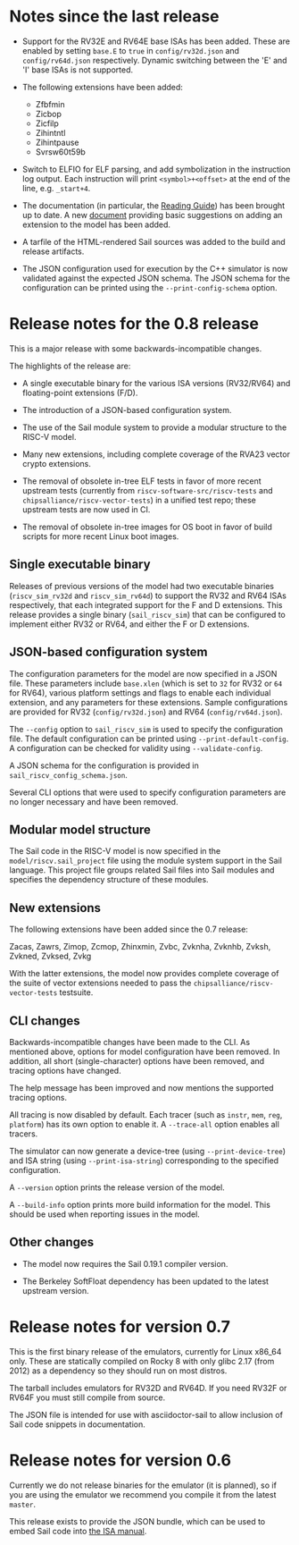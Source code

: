 # Notes since the last release

- Support for the RV32E and RV64E base ISAs has been added. These
  are enabled by setting `base.E` to `true` in `config/rv32d.json`
  and `config/rv64d.json` respectively. Dynamic switching between
  the 'E' and 'I' base ISAs is not supported.

- The following extensions have been added:

  - Zfbfmin
  - Zicbop
  - Zicfilp
  - Zihintntl
  - Zihintpause
  - Svrsw60t59b

- Switch to ELFIO for ELF parsing, and add symbolization in the
  instruction log output. Each instruction will print
  `<symbol>+<offset>` at the end of the line, e.g. `_start+4`.

- The documentation (in particular, the [Reading
  Guide](./ReadingGuide.md)) has been brought up to date. A new
  [document](./AddingExtensions.md) providing basic suggestions on
  adding an extension to the model has been added.

- A tarfile of the HTML-rendered Sail sources was added to the
  build and release artifacts.

- The JSON configuration used for execution by the C++ simulator is
  now validated against the expected JSON schema. The JSON schema for
  the configuration can be printed using the `--print-config-schema`
  option.

# Release notes for the 0.8 release

This is a major release with some backwards-incompatible changes.

The highlights of the release are:

- A single executable binary for the various ISA versions (RV32/RV64)
  and floating-point extensions (F/D).

- The introduction of a JSON-based configuration system.

- The use of the Sail module system to provide a modular structure
  to the RISC-V model.

- Many new extensions, including complete coverage of the RVA23
  vector crypto extensions.

- The removal of obsolete in-tree ELF tests in favor of more recent
  upstream tests (currently from `riscv-software-src/riscv-tests` and
  `chipsalliance/riscv-vector-tests`) in a unified test repo; these
  upstream tests are now used in CI.

- The removal of obsolete in-tree images for OS boot in favor of build
  scripts for more recent Linux boot images.

## Single executable binary

Releases of previous versions of the model had two executable binaries
(`riscv_sim_rv32d` and `riscv_sim_rv64d`) to support the RV32 and RV64
ISAs respectively, that each integrated support for the F and D
extensions. This release provides a single binary (`sail_riscv_sim`)
that can be configured to implement either RV32 or RV64, and either
the F or D extensions.

## JSON-based configuration system

The configuration parameters for the model are now specified in a JSON
file. These parameters include `base.xlen` (which is set to `32` for
RV32 or `64` for RV64), various platform settings and flags to enable
each individual extension, and any parameters for these extensions.
Sample configurations are provided for RV32 (`config/rv32d.json`) and
RV64 (`config/rv64d.json`).

The `--config` option to `sail_riscv_sim` is used to specify the
configuration file. The default configuration can be printed using
`--print-default-config`. A configuration can be checked for validity
using `--validate-config`.

A JSON schema for the configuration is provided in
`sail_riscv_config_schema.json`.

Several CLI options that were used to specify configuration parameters
are no longer necessary and have been removed.

## Modular model structure

The Sail code in the RISC-V model is now specified in the
`model/riscv.sail_project` file using the module system support in the
Sail language. This project file groups related Sail files into Sail
modules and specifies the dependency structure of these modules.

## New extensions

The following extensions have been added since the 0.7 release:

Zacas, Zawrs, Zimop, Zcmop, Zhinxmin, Zvbc, Zvknha, Zvknhb, Zvksh,
Zvkned, Zvksed, Zvkg

With the latter extensions, the model now provides complete coverage of
the suite of vector extensions needed to pass the
`chipsalliance/riscv-vector-tests` testsuite.

## CLI changes

Backwards-incompatible changes have been made to the CLI. As mentioned
above, options for model configuration have been removed. In addition,
all short (single-character) options have been removed, and tracing
options have changed.

The help message has been improved and now mentions the supported
tracing options.

All tracing is now disabled by default. Each tracer (such as `instr`,
`mem`, `reg`, `platform`) has its own option to enable it. A
`--trace-all` option enables all tracers.

The simulator can now generate a device-tree (using
`--print-device-tree`) and ISA string (using `--print-isa-string`)
corresponding to the specified configuration.

A `--version` option prints the release version of the model.

A `--build-info` option prints more build information for the model.
This should be used when reporting issues in the model.

## Other changes

- The model now requires the Sail 0.19.1 compiler version.

- The Berkeley SoftFloat dependency has been updated to the latest
  upstream version.

# Release notes for version 0.7

This is the first binary release of the emulators, currently for Linux
x86_64 only. These are statically compiled on Rocky 8 with only glibc
2.17 (from 2012) as a dependency so they should run on most distros.

The tarball includes emulators for RV32D and RV64D. If you need RV32F
or RV64F you must still compile from source.

The JSON file is intended for use with asciidoctor-sail to allow
inclusion of Sail code snippets in documentation.

# Release notes for version 0.6

Currently we do not release binaries for the emulator (it is planned),
so if you are using the emulator we recommend you compile it from the
latest `master`.

This release exists to provide the JSON bundle, which can be used to
embed Sail code into [the ISA manual](https://github.com/riscv/riscv-isa-manual).
